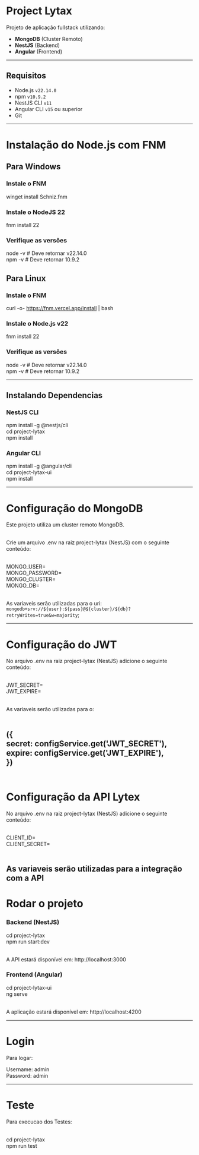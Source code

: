# Project Lytax

Projeto de aplicação fullstack utilizando:

-  **MongoDB** (Cluster Remoto)
-  **NestJS** (Backend)
-  **Angular** (Frontend)

---

## Requisitos

- Node.js `v22.14.0`
- npm `v10.9.2`
- NestJS CLI `v11`
- Angular CLI `v15` ou superior
- Git
---

# Instalação do Node.js com FNM

## Para Windows

### Instale o FNM
winget install Schniz.fnm

### Instale o NodeJS 22
fnm install 22

### Verifique as versões
node -v  # Deve retornar v22.14.0 <br>
npm -v   # Deve retornar 10.9.2 <br>

## Para Linux
### Instale o FNM
curl -o- https://fnm.vercel.app/install | bash

### Instale o Node.js v22
fnm install 22

### Verifique as versões
node -v  # Deve retornar v22.14.0 <br>
npm -v   # Deve retornar 10.9.2 <br>

---

## Instalando Dependencias
### NestJS CLI
npm install -g @nestjs/cli <br>
cd project-lytax <br>
npm install <br>

### Angular CLI

npm install -g @angular/cli <br>
cd project-lytax-ui <br>
npm install <br>

---

# Configuração do MongoDB
Este projeto utiliza um cluster remoto MongoDB. <br><br>

Crie um arquivo .env na raiz project-lytax (NestJS) com o seguinte conteúdo: <br><br>

MONGO_USER= <br>
MONGO_PASSWORD= <br>
MONGO_CLUSTER= <br>
MONGO_DB= <br><br>

As variaveis serão utilizadas para o uri: `mongodb+srv://${user}:${pass}@${cluster}/${db}?retryWrites=true&w=majority`;

---

# Configuração do JWT
No arquivo .env na raiz project-lytax (NestJS) adicione o seguinte conteúdo: <br><br>

JWT_SECRET= <br>
JWT_EXPIRE= <br><br>

As variaveis serão utilizadas para o:<br><br>

({<br>
  secret: configService.get<string>('JWT_SECRET'),<br>
  expire: configService.get<string>('JWT_EXPIRE'),<br>
})<br>
<br>
---

# Configuração da API Lytex
No arquivo .env na raiz project-lytax (NestJS) adicione o seguinte conteúdo: <br><br>

CLIENT_ID= <br>
CLIENT_SECRET= <br><br>

As variaveis serão utilizadas para a integração com a API
---

# Rodar o projeto
### Backend (NestJS)

cd project-lytax <br>
npm run start:dev <br><br>

A API estará disponível em: http://localhost:3000

### Frontend (Angular)

cd project-lytax-ui <br>
ng serve <br><br>

A aplicação estará disponível em: http://localhost:4200

---

# Login

Para logar: <br>

Username: admin <br>
Password: admin <br>

---

# Teste

Para execucao dos Testes: <br><br>

cd project-lytax <br>
npm run test
